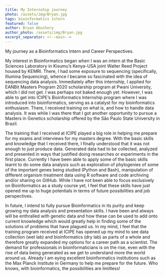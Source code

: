 ```yaml
---
title: My Internship journey
photo: /assets/img/Bryan.jpg
tags: bioinformatics intern
featured: false
author: Bryan Abuchery
author_photo: /assets/img/Bryan.jpg
excerpt_separator: <!--main-->
---
```


My journey as a Bioinformatics Intern and Career Perspectives.

<!--main-->

My interest in Bioinformatics began when I was an intern at the Basic Sciences Laboratory in Kisumu’s Kenya-USA joint Walter Reed Project housed by KEMRI. There, I had some exposure to sequencing (specifically, Illumina Sequencing), whence I became so fascinated with the idea of sequencing data analysis. Immediately after this internship, I applied for EANBit Masters Program 2020 scholarship program at Pwani University, which I did not get. I was perhaps not baked enough yet. However, I was able to get into ICIPE’s Bioinformatics Internship program where I was introduced into bioinformatics, serving as a catalyst for my bioinformatics enthusiasm. There, I received training on what is, and how to handle data analysis. It was while I was there that I got another opportunity to pursue a Masters in Genetics scholarship offered by the São Paulo State University in Brazil. 

The training that I received at ICIPE played a big role in helping me prepare for my exams and interviews for my masters degree. With the basic skills and knowledge that I received there, I finally understood that it was not enough to just produce data. Generated data had to be collected, analyzed and presented in ways that justified doing researches or experiments in the first place. Currently I have been able to apply some of the basic skills learnt to do some data analysis such as exploration of phylogenies of some of the important genes being studied (Python and Bash), manipulation of different organism treatment data using R software and code archiving and/or sharing on GitHub. While I have not been able to focus exclusively on Bioinformatics as a study course yet, I feel that these skills have just opened me up to huge potentials in terms of future possibilities and job perspectives. 

In future, I intend to fully pursue Bioinformatics in its purity and keep growing my data analysis and presentation skills. I have been and always will be enthralled with genetic data and how these can be used to add onto current knowledge which would greatly help in finding some of the solutions of problems that have plagued us. In my mind, I feel that the training program received at ICIPE has opened up my mind to see data collection (wet lab) and bioinformatics (dry lab) as parts of a whole and therefore greatly expanded my options for a career path as a scientist. The demand for professionals in bioinformaticians is on the rise, even with the rise of data being generated as we get to understand more the world around us. Already I am eying excellent bioinformatics institutions such as the Max Planck Institute in Germany to help me prepare for the future. Who knows, with bioinformatics, the possibilities are limitless!
